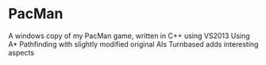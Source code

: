 # PacMan
A windows copy of my PacMan game, written in C++ using VS2013
Using A* Pathfinding with slightly modified original AIs
Turnbased adds interesting aspects
